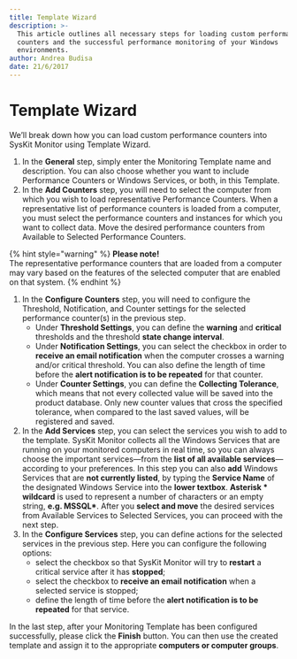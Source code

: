 ```yaml
---
title: Template Wizard
description: >-
  This article outlines all necessary steps for loading custom performance
  counters and the successful performance monitoring of your Windows
  environments.
author: Andrea Budisa
date: 21/6/2017
---
```


# Template Wizard

We’ll break down how you can load custom performance counters into SysKit Monitor using Template Wizard.

1. In the **General** step, simply enter the Monitoring Template name and description. You can also choose whether you want to include Performance Counters or Windows Services, or both, in this Template.
2. In the **Add Counters** step, you will need to select the computer from which you wish to load representative Performance Counters. When a representative list of performance counters is loaded from a computer, you must select the performance counters and instances for which you want to collect data. Move the desired performance counters from Available to Selected Performance Counters.

{% hint style="warning" %}
**Please note!**  
The representative performance counters that are loaded from a computer may vary based on the features of the selected computer that are enabled on that system.
{% endhint %}

1. In the **Configure Counters** step, you will need to configure the Threshold, Notification, and Counter settings for the selected performance counter\(s\) in the previous step.
   * Under **Threshold Settings**, you can define the **warning** and **critical** thresholds and the threshold **state change interval**.
   * Under **Notification Settings**, you can select the checkbox in order to **receive an email notification** when the computer crosses a warning and/or critical threshold. You can also define the length of time before the **alert notification is to be repeated** for that counter.
   * Under **Counter Settings**, you can define the **Collecting Tolerance**, which means that not every collected value will be saved into the product database. Only new counter values that cross the specified tolerance, when compared to the last saved values, will be registered and saved.
2. In the **Add Services** step, you can select the services you wish to add to the template. SysKit Monitor collects all the Windows Services that are running on your monitored computers in real time, so you can always choose the important services—from the **list of all available services**—according to your preferences. In this step you can also **add** Windows Services that are **not currently listed**, by typing the **Service Name** of the designated Windows Service into the **lower textbox**. **Asterisk \* wildcard** is used to represent a number of characters or an empty string, **e.g. MSSQL\***. After you **select and move** the desired services from Available Services to Selected Services, you can proceed with the next step.
3. In the **Configure Services** step, you can define actions for the selected services in the previous step. Here you can configure the following options:
   * select the checkbox so that SysKit Monitor will try to **restart** a critical service after it has **stopped**;
   * select the checkbox to **receive an email notification** when a selected service is stopped;
   * define the length of time before the **alert notification is to be repeated** for that service.

In the last step, after your Monitoring Template has been configured successfully, please click the **Finish** button. You can then use the created template and assign it to the appropriate **computers or computer groups**.

